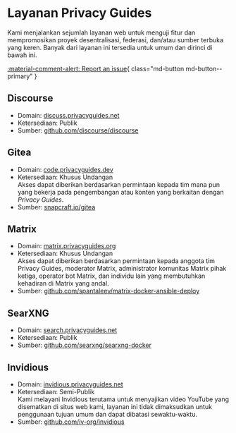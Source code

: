 # Layanan Privacy Guides

Kami menjalankan sejumlah layanan web untuk menguji fitur dan mempromosikan proyek desentralisasi, federasi, dan/atau sumber terbuka yang keren. Banyak dari layanan ini tersedia untuk umum dan dirinci di bawah ini.

[:material-comment-alert: Report an issue](https://discuss.privacyguides.net/c/services/2){ class="md-button md-button--primary" }

## Discourse

- Domain: [discuss.privacyguides.net](https://discuss.privacyguides.net)
- Ketersediaan: Publik
- Sumber: [github.com/discourse/discourse](https://github.com/discourse/discourse)

## Gitea

- Domain: [code.privacyguides.dev](https://code.privacyguides.dev)
- Ketersediaan: Khusus Undangan  
  Akses dapat diberikan berdasarkan permintaan kepada tim mana pun yang bekerja pada pengembangan atau konten yang berkaitan dengan *Privacy Guides*.
- Sumber: [snapcraft.io/gitea](https://snapcraft.io/gitea)

## Matrix

- Domain: [matrix.privacyguides.org](https://matrix.privacyguides.org)
- Ketersediaan: Khusus Undangan  
  Akses dapat diberikan berdasarkan permintaan kepada anggota tim Privacy Guides, moderator Matrix, administrator komunitas Matrix pihak ketiga, operator bot Matrix, dan individu lain yang membutuhkan kehadiran di Matrix yang andal.
- Sumber: [github.com/spantaleev/matrix-docker-ansible-deploy](https://github.com/spantaleev/matrix-docker-ansible-deploy)

## SearXNG

- Domain: [search.privacyguides.net](https://search.privacyguides.net)
- Ketersediaan: Publik
- Sumber: [github.com/searxng/searxng-docker](https://github.com/searxng/searxng-docker)

## Invidious

- Domain: [invidious.privacyguides.net](https://invidious.privacyguides.net)
- Ketersediaan: Semi-Publik  
  Kami melayani Invidious terutama untuk menyajikan video YouTube yang disematkan di situs web kami, layanan ini tidak dimaksudkan untuk penggunaan tujuan umum dan dapat dibatasi sewaktu-waktu.
- Sumber: [github.com/iv-org/invidious](https://github.com/iv-org/invidious)
